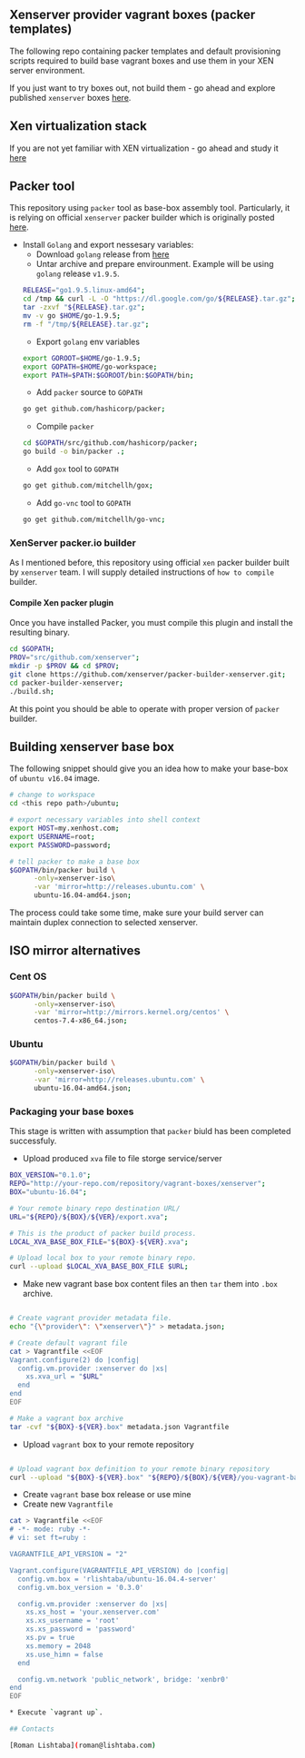 ## Xenserver provider vagrant boxes (packer templates)

The following repo containing packer templates and default provisioning scripts
required to build base vagrant boxes and use them in your XEN server environment.

If you just want to try boxes out, not build them - go ahead and explore published `xenserver` boxes [here](https://app.vagrantup.com/rlishtaba).

## Xen virtualization stack

If you are not yet familiar with XEN virtualization - go ahead and study it [here](https://www.xenproject.org/)

## Packer tool

This repository using `packer` tool as base-box assembly tool. Particularly, it
is relying on official `xenserver` packer builder which is originally posted [here](https://github.com/xenserver/packer-builder-xenserver).

* Install `Golang` and export nessesary variables:
  * Download `golang` release from [here](https://golang.org/dl/)
  * Untar archive and prepare envirounment. Example will be using `golang` release `v1.9.5`.
  ```bash
  RELEASE="go1.9.5.linux-amd64";
  cd /tmp && curl -L -O "https://dl.google.com/go/${RELEASE}.tar.gz";
  tar -zxvf "${RELEASE}.tar.gz";
  mv -v go $HOME/go-1.9.5;
  rm -f "/tmp/${RELEASE}.tar.gz";
  ```
  * Export `golang` env variables
  ```bash
  export GOROOT=$HOME/go-1.9.5;
  export GOPATH=$HOME/go-workspace;
  export PATH=$PATH:$GOROOT/bin:$GOPATH/bin;
  ```
  * Add `packer` source to `GOPATH`
  ```bash
  go get github.com/hashicorp/packer;
  ```
  * Compile `packer`
  ```bash
  cd $GOPATH/src/github.com/hashicorp/packer;
  go build -o bin/packer .;
  ```
  * Add `gox` tool to `GOPATH`
  ```bash
  go get github.com/mitchellh/gox;
  ```
  * Add `go-vnc` tool to `GOPATH`
  ```bash
  go get github.com/mitchellh/go-vnc;
  ```

### XenServer packer.io builder

As I mentioned before, this repository using official `xen` packer builder built by `xenserver` team. I will supply detailed instructions of `how to compile` builder.

#### Compile Xen packer plugin

Once you have installed Packer, you must compile this plugin and install the resulting binary.

```bash
cd $GOPATH;
PROV="src/github.com/xenserver";
mkdir -p $PROV && cd $PROV;
git clone https://github.com/xenserver/packer-builder-xenserver.git;
cd packer-builder-xenserver;
./build.sh;
```

At this point you should be able to operate with proper version of `packer` builder.

## Building xenserver base box

The following snippet should give you an idea how to make your base-box of `ubuntu v16.04` image.

```bash
# change to workspace
cd <this repo path>/ubuntu;

# export necessary variables into shell context
export HOST=my.xenhost.com;
export USERNAME=root;
export PASSWORD=password;

# tell packer to make a base box
$GOPATH/bin/packer build \
      -only=xenserver-iso\
      -var 'mirror=http://releases.ubuntu.com' \
      ubuntu-16.04-amd64.json;
```

The process could take some time, make sure your build server can maintain duplex connection
to selected xenserver.

## ISO mirror alternatives

### Cent OS

```bash
$GOPATH/bin/packer build \
      -only=xenserver-iso\
      -var 'mirror=http://mirrors.kernel.org/centos' \
      centos-7.4-x86_64.json;
```

### Ubuntu

```bash
$GOPATH/bin/packer build \
      -only=xenserver-iso\
      -var 'mirror=http://releases.ubuntu.com' \
      ubuntu-16.04-amd64.json;
```

### Packaging your base boxes

This stage is written with assumption that `packer` biuld has been completed
successfuly.

* Upload produced `xva` file to file storge service/server
```bash
BOX_VERSION="0.1.0";
REPO="http://your-repo.com/repository/vagrant-boxes/xenserver";
BOX="ubuntu-16.04";

# Your remote binary repo destination URL/
URL="${REPO}/${BOX}/${VER}/export.xva";

# This is the product of packer build process.
LOCAL_XVA_BASE_BOX_FILE="${BOX}-${VER}.xva";

# Upload local box to your remote binary repo.
curl --upload $LOCAL_XVA_BASE_BOX_FILE $URL;
```

* Make new vagrant base box content files an then `tar` them into `.box` archive.
```bash

# Create vagrant provider metadata file.
echo "{\"provider\": \"xenserver\"}" > metadata.json;

# Create default vagrant file
cat > Vagrantfile <<EOF
Vagrant.configure(2) do |config|
  config.vm.provider :xenserver do |xs|
    xs.xva_url = "$URL"
  end
end
EOF

# Make a vagrant box archive
tar -cvf "${BOX}-${VER}.box" metadata.json Vagrantfile
```
* Upload `vagrant` box to your remote repository
```bash

# Upload vagrant box definition to your remote binary repository
curl --upload "${BOX}-${VER}.box" "${REPO}/${BOX}/${VER}/you-vagrant-base-vm.box";
```
* Create `vagrant` base box release or use mine
* Create new `Vagrantfile`
```bash
cat > Vagrantfile <<EOF
# -*- mode: ruby -*-
# vi: set ft=ruby :

VAGRANTFILE_API_VERSION = "2"

Vagrant.configure(VAGRANTFILE_API_VERSION) do |config|
  config.vm.box = 'rlishtaba/ubuntu-16.04.4-server'
  config.vm.box_version = '0.3.0'

  config.vm.provider :xenserver do |xs|
    xs.xs_host = 'your.xenserver.com'
    xs.xs_username = 'root'
    xs.xs_password = 'password'
    xs.pv = true
    xs.memory = 2048
    xs.use_himn = false
  end

  config.vm.network 'public_network', bridge: 'xenbr0'
end
EOF

* Execute `vagrant up`.

## Contacts

[Roman Lishtaba](roman@lishtaba.com)
